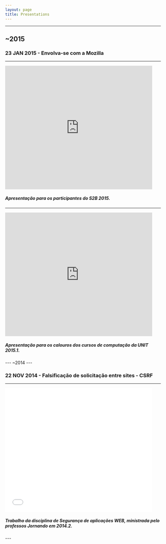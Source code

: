```yaml
---
layout: page
title: Presentations
---
```


---
~2015
---

### 23 JAN 2015 - Envolva-se com a Mozilla
---
<iframe src="http://rafastavares.github.io/Talk-SB2-M-TI-AJU/" width="476" height="400" frameborder="0" marginwidth="0" marginheight="0" scrolling="no"></iframe>
<h5>Apresentação para os participantes do S2B 2015.</h5>

---
<iframe src="http://rafastavares.github.io/Talk-Envolva-se/" width="476" height="400" frameborder="0" marginwidth="0" marginheight="0" scrolling="no"></iframe>
<h5>Apresentação para os calouros dos cursos de computação da UNIT 2015.1.</h5>
---
~2014
---

### 22 NOV 2014 - Falsificação de solicitação entre sites - CSRF
---
<iframe src="//www.slideshare.net/slideshow/embed_code/41874521" width="476" height="400" frameborder="0" marginwidth="0" marginheight="0" scrolling="no"></iframe>
<h5>Trabalho da disciplina de Segurança de aplicações WEB, ministrada pelo professos Jornando em 2014.2.</h5>
---

